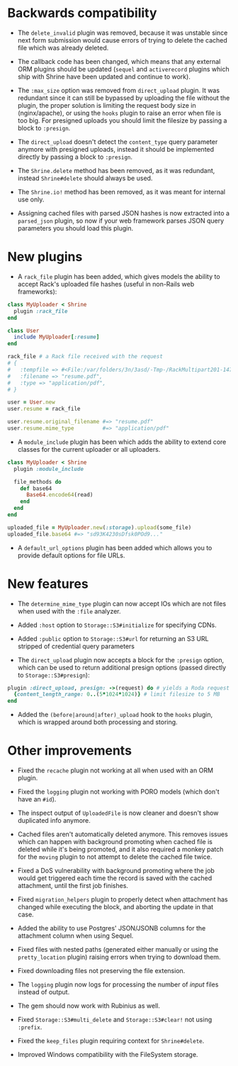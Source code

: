 # Backwards compatibility

* The `delete_invalid` plugin was removed, because it was unstable since next
  form submission would cause errors of trying to delete the cached file which
  was already deleted.

* The callback code has been changed, which means that any external ORM plugins
  should be updated (`sequel` and `activerecord` plugins which ship with
  Shrine have been updated and continue to work).

* The `:max_size` option was removed from `direct_upload` plugin. It was
  redundant since it can still be bypassed by uploading the file without the
  plugin, the proper solution is limiting the request body size in
  (nginx/apache), or using the `hooks` plugin to raise an error when file is
  too big. For presigned uploads you should limit the filesize by passing a
  block to `:presign`.

* The `direct_upload` doesn't detect the `content_type` query parameter anymore
  with presigned uploads, instead it should be implemented directly by passing
  a block to `:presign`.

* The `Shrine.delete` method has been removed, as it was redundant, instead
  `Shrine#delete` should always be used.

* The `Shrine.io!` method has been removed, as it was meant for internal use
  only.

* Assigning cached files with parsed JSON hashes is now extracted into a
  `parsed_json` plugin, so now if your web framework parses JSON query
  parameters you should load this plugin.

# New plugins

* A `rack_file` plugin has been added, which gives models the ability to accept
  Rack's uploaded file hashes (useful in non-Rails web frameworks):

```rb
class MyUploader < Shrine
  plugin :rack_file
end

class User
  include MyUploader[:resume]
end

rack_file # a Rack file received with the request
# {
#   :tempfile => #<File:/var/folders/3n/3asd/-Tmp-/RackMultipart201-1476-nfw2-0>,
#   :filename => "resume.pdf",
#   :type => "application/pdf",
# }

user = User.new
user.resume = rack_file

user.resume.original_filename #=> "resume.pdf"
user.resume.mime_type         #=> "application/pdf"
```

* A `module_include` plugin has been which adds the ability to extend core
  classes for the current uploader or all uploaders.

```rb
class MyUploader < Shrine
  plugin :module_include

  file_methods do
    def base64
      Base64.encode64(read)
    end
  end
end

uploaded_file = MyUploader.new(:storage).upload(some_file)
uploaded_file.base64 #=> "sd93K4230sDfsk0POd9..."
```

* A `default_url_options` plugin has been added which allows you to provide
  default options for file URLs.

# New features

* The `determine_mime_type` plugin can now accept IOs which are not files when
  used with the `:file` analyzer.

* Added `:host` option to `Storage::S3#initialize` for specifying CDNs.

* Added `:public` option to `Storage::S3#url` for returning an S3 URL stripped
  of credential query parameters

* The `direct_upload` plugin now accepts a block for the `:presign` option,
  which can be used to return additional presign options (passed directly to
  `Storage::S3#presign`):

```rb
plugin :direct_upload, presign: ->(request) do # yields a Roda request object
  {content_length_range: 0..(5*1024*1024)} # limit filesize to 5 MB
end
```

* Added the `(before|around|after)_upload` hook to the `hooks` plugin, which
  is wrapped around both processing and storing.

# Other improvements

* Fixed the `recache` plugin not working at all when used with an ORM plugin.

* Fixed the `logging` plugin not working with PORO models (which don't have an
  `#id`).

* The inspect output of `UploadedFile` is now cleaner and doesn't show
  duplicated info anymore.

* Cached files aren't automatically deleted anymore. This removes issues which
  can happen with background promoting when cached file is deleted while it's
  being promoted, and it also required a monkey patch for the `moving` plugin
  to not attempt to delete the cached file twice.

* Fixed a DoS vulnerability with background promoting where the job would get
  triggered each time the record is saved with the cached attachment, until
  the first job finishes.

* Fixed `migration_helpers` plugin to properly detect when attachment has
  changed while executing the block, and aborting the update in that case.

* Added the ability to use Postgres' JSON/JSONB columns for the attachment
  column when using Sequel.

* Fixed files with nested paths (generated either manually or using the
  `pretty_location` plugin) raising errors when trying to download them.

* Fixed downloading files not preserving the file extension.

* The `logging` plugin now logs for processing the number of *input* files
  instead of output.

* The gem should now work with Rubinius as well.

* Fixed `Storage::S3#multi_delete` and `Storage::S3#clear!` not using `:prefix`.

* Fixed the `keep_files` plugin requiring context for `Shrine#delete`.

* Improved Windows compatibility with the FileSystem storage.
